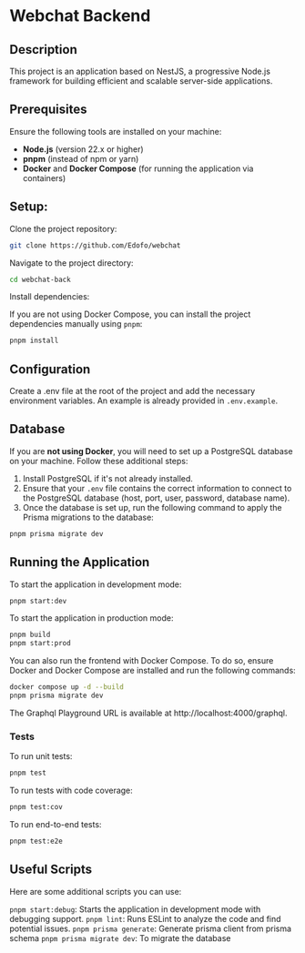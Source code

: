# Webchat Backend

## Description

This project is an application based on NestJS, a progressive Node.js framework for building efficient and scalable server-side applications.

## Prerequisites

Ensure the following tools are installed on your machine:

- **Node.js** (version 22.x or higher)
- **pnpm** (instead of npm or yarn)
- **Docker** and **Docker Compose** (for running the application via containers)

## Setup:

Clone the project repository:

```bash
git clone https://github.com/Edofo/webchat
```

Navigate to the project directory:

```bash
cd webchat-back
```

Install dependencies:

If you are not using Docker Compose, you can install the project dependencies manually using `pnpm`:

```bash
pnpm install
```

## Configuration

Create a .env file at the root of the project and add the necessary environment variables. 
An example is already provided in `.env.example`.

## Database

If you are **not using Docker**, you will need to set up a PostgreSQL database on your machine. Follow these additional steps:

1. Install PostgreSQL if it's not already installed.
2. Ensure that your `.env` file contains the correct information to connect to the PostgreSQL database (host, port, user, password, database name).
3. Once the database is set up, run the following command to apply the Prisma migrations to the database:

```bash
pnpm prisma migrate dev
```

## Running the Application

To start the application in development mode:

```bash
pnpm start:dev
```

To start the application in production mode:

```bash
pnpm build
pnpm start:prod
```

You can also run the frontend with Docker Compose. To do so, ensure Docker and Docker Compose are installed and run the following commands:

```bash
docker compose up -d --build
pnpm prisma migrate dev
```

The Graphql Playground URL is available at http://localhost:4000/graphql.

### Tests

To run unit tests:

```bash
pnpm test
```

To run tests with code coverage:

```bash
pnpm test:cov
```

To run end-to-end tests:

```bash
pnpm test:e2e
```

## Useful Scripts

Here are some additional scripts you can use:

`pnpm start:debug`: Starts the application in development mode with debugging support.
`pnpm lint`: Runs ESLint to analyze the code and find potential issues.
`pnpm prisma generate`: Generate prisma client from prisma schema
`pnpm prisma migrate dev`: To migrate the database
